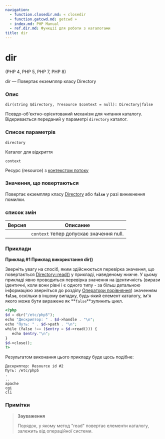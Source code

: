 ```yaml
---
navigation:
  - function.closedir.md: « closedir
  - function.getcwd.md: getcwd »
  - index.md: PHP Manual
  - ref.dir.md: Функції для роботи з каталогами
title: dir
---
```

# dir

(PHP 4, PHP 5, PHP 7, PHP 8)

dir — Повертає екземпляр класу Directory

### Опис

```methodsynopsis
dir(string $directory, ?resource $context = null): Directory|false
```

Псевдо-об'єктно-орієнтований механізм для читання каталогу. Відкривається переданий у параметрі `directory` каталог.

### Список параметрів

`directory`

Каталог для відкриття

`context`

Ресурс (resource) з [контекстом потоку](stream.contexts.md)

### Значення, що повертаються

Повертає екземпляр класу [Directory](class.directory.md) або **`false`** у разі виникнення помилки.

### список змін

| Версия | Описание |
| --- | --- |
|  | `context` тепер допускає значення null. |

### Приклади

**Приклад #1 Приклад використання **dir()****

Зверніть увагу на спосіб, яким здійснюється перевірка значення, що повертається [Directory::read()](directory.read.md) у прикладі, наведеному нижче. У цьому прикладі явно проводиться перевірка значення на ідентичність (вирази ідентичні, коли вони рівні і є одного типу - за більш детальною інформацією зверніться до розділу [Оператори порівняння](language.operators.comparison.md)) значенням **`false`**, оскільки в іншому випадку, будь-який елемент каталогу, ім'я якого може бути виражене як \*\*`false`\*\*зупинить цикл.

```php
<?php
$d = dir("/etc/php5");
echo "Дескриптор: " . $d->handle . "\n";
echo "Путь: " . $d->path . "\n";
while (false !== ($entry = $d->read())) {
   echo $entry."\n";
}
$d->close();
?>
```

Результатом виконання цього прикладу буде щось подібне:

```
Дескриптор: Resource id #2
Путь: /etc/php5
.
..
apache
cgi
cli
```

### Примітки

> **Зауваження**
> 
> Порядок, у якому метод "read" повертає елементи каталогу, залежить від операційної системи.
